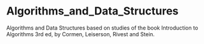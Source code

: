 # Algorithms_and_Data_Structures
Algorithms and Data Structures based on studies of the book Introduction to Algorithms 3rd ed, by Cormen, Leiserson, Rivest and Stein.

